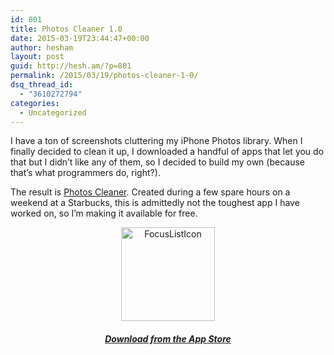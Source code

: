 ```yaml
---
id: 801
title: Photos Cleaner 1.0
date: 2015-03-19T23:44:47+00:00
author: hesham
layout: post
guid: http://hesh.am/?p=801
permalink: /2015/03/19/photos-cleaner-1-0/
dsq_thread_id:
  - "3610272794"
categories:
  - Uncategorized
---
```

I have a ton of screenshots cluttering my iPhone Photos library. When I finally decided to clean it up, I downloaded a handful of apps that let you do that but I didn&#8217;t like any of them, so I decided to build my own (because that&#8217;s what programmers do, right?).

The result is [Photos Cleaner](https://itunes.apple.com/app/id974985042). Created during a few spare hours on a weekend at a Starbucks, this is admittedly not the toughest app I have worked on, so I&#8217;m making it available for free.

<p class="p1" style="text-align: center;">
  <a href="https://itunes.apple.com/app/id974985042"><img src="http://hesh.am/wp-content/uploads/2015/03/PhotosCleanerIcon-150x150.png" alt="FocusListIcon" width="150" height="150" /></a>
</p>

<h5 style="text-align: center;">
  <a href="https://itunes.apple.com/app/id974985042">Download from the App Store</a>
</h5>
